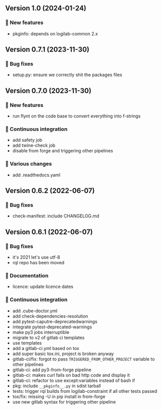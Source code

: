 ## Version 1.0 (2024-01-24)
### 🎉 New features

- pkginfo: depends on logilab-common 2.x

## Version 0.7.1 (2023-11-30)
### 👷 Bug fixes

- setup.py: ensure we correctly shit the packages files

## Version 0.7.0 (2023-11-30)
### 🎉 New features

- run flynt on the code base to convert everything into f-strings

### 🤖 Continuous integration

- add safety job
- add twine-check job
- disable from forge and triggering other pipelines

### 🤷 Various changes

- add .readthedocs.yaml

## Version 0.6.2 (2022-06-07)
### 👷 Bug fixes

- check-manifest: include CHANGELOG.md

## Version 0.6.1 (2022-06-07)
### 👷 Bug fixes

- it's 2021 let's use utf-8
- rql repo has been moved

### 📝 Documentation

- licence: update licence dates

### 🤖 Continuous integration

- add .cube-doctor.yml
- add check-dependencies-resolution
- add pytest-caputre-deprecatedwarnings
- integrate pytest-deprecated-warnings
- make py3 jobs interruptible
- migrate to v2 of gitlab ci templates
- use templates
- add a gitlab-ci.yml based on tox
- add super basic tox.ini, project is broken anyway
- gitlab-ci/fix: forgot to pass `TRIGGERED_FROM_OTHER_PROJECT` variable to other pipelines
- gitlab-ci: add py3-from-forge pipeline
- gitlab-ci: makes curl fails on bad http code and display it
- gitlab-ci: refactor to use except:variables instead of bash if
- pkg: include `__pkginfo__.py` in sdist tarball
- tests: trigger rql builds from logilab-constraint if all other tests passed
- tox/fix: missing -U in pip install in from-forge
- use new gitlab syntax for triggering other pipeline
